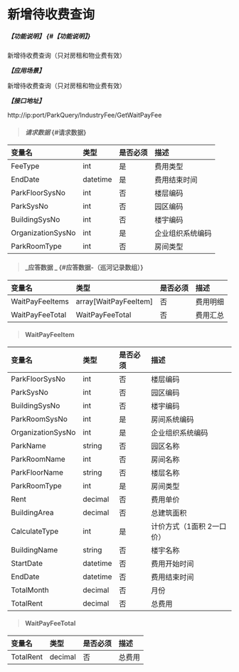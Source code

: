 # 新增待收费查询

##### _【功能说明】_ {#【功能说明】}

新增待收费查询（只对房租和物业费有效）

_**【应用场景】**_

新增待收费查询（只对房租和物业费有效）



_**【接口地址】**_

http://ip:port/ParkQuery/IndustryFee/GetWaitPayFee



> #### _请求数据_ {#请求数据}

| 变量名 | 类型 | 是否必须 | 描述 |
| :--- | :--- | :--- | :--- |
| FeeType | int | 是 | 费用类型 |
| EndDate | datetime | 是 | 费用结束时间 |
| ParkFloorSysNo | int | 否 | 楼层编码 |
| ParkSysNo | int | 否 | 园区编码 |
| BuildingSysNo | int | 否 | 楼宇编码 |
| OrganizationSysNo | int | 是 | 企业组织系统编码 |
|ParkRoomType | int | 否 |房间类型|


> #### _应答数据 _ {#应答数据-（巡河记录数组）}

| 变量名 | 类型 | 是否必须 | 描述 |
| :--- | :--- | :--- | :--- |
| WaitPayFeeItems| array[WaitPayFeeItem]| 否 | 费用明细 |
| WaitPayFeeTotal| WaitPayFeeTotal| 否 | 费用汇总 |



> #### WaitPayFeeItem

| 变量名 | 类型 | 是否必须 | 描述 |
| :--- | :--- | :--- | :--- |
| ParkFloorSysNo | int | 否 | 楼层编码 |
| ParkSysNo | int | 否 | 园区编码 |
| BuildingSysNo | int | 否 | 楼宇编码 |
| ParkRoomSysNo | int | 是 | 房间系统编码 |
| OrganizationSysNo | int | 是 | 企业组织系统编码 |
| ParkName | string | 否 | 园区名称 |
| ParkRoomName| int | 否 | 房间名称|
| ParkFloorName | string | 否 | 楼层名称 |
|ParkRoomType | int | 是 |房间类型|
| Rent| decimal | 否 |费用单价|
| BuildingArea| decimal | 否 |总建筑面积|
| CalculateType| int | 是 |计价方式（1面积 2一口价） |
| BuildingName | string | 否 | 楼宇名称 |
| StartDate | datetime | 否 | 费用开始时间 |
| EndDate | datetime | 否 | 费用结束时间 |
| TotalMonth| decimal| 否 | 月份 |
| TotalRent| decimal| 否 | 总费用|

> #### WaitPayFeeTotal

| 变量名 | 类型 | 是否必须 | 描述 |
| :--- | :--- | :--- | :--- |
| TotalRent| decimal| 否 | 总费用|



